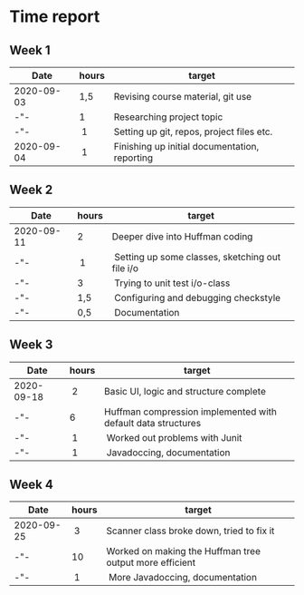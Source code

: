 # Time report

## Week 1
Date       | hours | target |
-----------|-------|--------|
2020-09-03 | 1,5   | Revising course material, git use |
-"-        | 1     | Researching project topic |
-"-        | 1     | Setting up git, repos, project files etc. |
2020-09-04 | 1     | Finishing up initial documentation, reporting |

## Week 2
Date       | hours | target |
-----------|-------|--------|
2020-09-11 | 2     | Deeper dive into Huffman coding |
-"-        | 1     | Setting up some classes, sketching out file i/o |
-"-        | 3     | Trying to unit test i/o-class |
-"-        | 1,5   | Configuring and debugging checkstyle |
-"-        | 0,5   | Documentation |

## Week 3
Date       | hours | target |
-----------|-------|--------|
2020-09-18 | 2     | Basic UI, logic and structure complete |
-"-        | 6     | Huffman compression implemented with default data structures |
-"-        | 1     | Worked out problems with Junit |
-"-        | 1     | Javadoccing, documentation |

## Week 4
Date       | hours | target |
-----------|-------|--------|
2020-09-25 | 3     | Scanner class broke down, tried to fix it |
-"-        | 10    | Worked on making the Huffman tree output more efficient |
-"-        | 1     | More Javadoccing, documentation |
